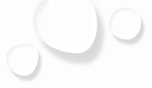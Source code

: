 <style>
	.drops {
  position: relative;
  display: flex;
  justify-content: center;
  align-items: center;
}
.drop {
  position: absolute;
  width: 150px;
  height: 150px;
  background: transparent;
  border-radius: 59% 41% 29% 71% / 49% 55% 45% 51%;
  box-shadow: inset 10px 10px 10px rgba(0, 0, 0, 0.05),
              15px 25px 10px rgba(0, 0, 0, 0.1),
              15px 20px 20px rgba(0, 0, 0, 0.05),
              inset -10px -10px 15px rgba(255, 255, 255, 0.9);
}
.drop::before {
  content: "";
  position: absolute;
  top: 25px;
  left: 35px;
  background: #fff;
  width: 20px;
  height: 20px;
  border-radius: 42% 58% 37% 63% / 40% 43% 57% 60%;
}
.drop::after {
  content: "";
  position: absolute;
  top: 25px;
  left: 65px;
  background: #fff;
  width: 10px;
  height: 10px;
  border-radius: 57% 43% 37% 63% / 48% 37% 63% 52%;
}
.drop:nth-child(2) {
  transform: scale(0.5) translate(-200px, 180px);
  border-radius: 64% 36% 42% 58% / 42% 37% 63% 58%;
}
.drop:nth-child(3) {
  transform: scale(0.5) translate(280px, 10px);
  border-radius: 49% 51% 42% 58% / 56% 47% 53% 44%;
}
.drop:nth-child(4) {
  transform: scale(0.35) translate(120px, -350px);
  border-radius: 40% 60% 67% 33% / 79% 50% 50% 21%;
}
</style>



<div class="drops">
  <div class="drop"></div>
  <div class="drop"></div>
  <div class="drop"></div>
  <div class="drop"></div>
</div>